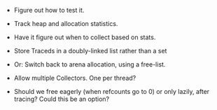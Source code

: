  - Figure out how to test it.
 
 - Track heap and allocation statistics.
 - Have it figure out when to collect based on stats.
 
 - Store Traced<T>s in a doubly-linked list rather than a set
 - Or: Switch back to arena allocation, using a free-list.
 
 - Allow multiple Collectors. One per thread?
 
 - Should we free eagerly (when refcounts go to 0) or only lazily, after 
   tracing? Could this be an option?
